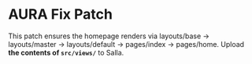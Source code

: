 # AURA Fix Patch

This patch ensures the homepage renders via layouts/base → layouts/master → layouts/default → pages/index → pages/home.
Upload **the contents of `src/views/`** to Salla.
